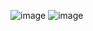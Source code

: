 ![image](https://github.com/user-attachments/assets/c845b90d-d691-47b0-91c6-f9f50a932bdb)
![image](https://github.com/user-attachments/assets/5ad301cb-e77f-4d88-b110-0f7b0066217b)


 
 
